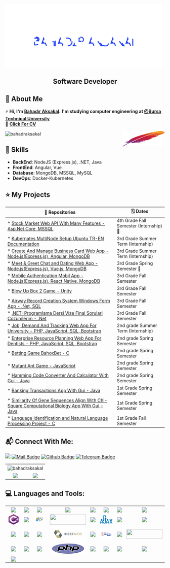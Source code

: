 <link href="https://cdn.jsdelivr.net/npm/bootstrap@5.1.1/dist/css/bootstrap.min.css" rel="stylesheet" integrity="sha384-F3w7mX95PdgyTmZZMECAngseQB83DfGTowi0iMjiWaeVhAn4FJkqJByhZMI3AhiU" crossorigin="anonymous">
<img src="./Bahadr.svg" widht="860px"></img>  

<h2 align="center">Software Developer</h2>

## 📖  About Me
⚡ **Hi, I'm [Bahadır Aksakal](https://www.linkedin.com/in/bahad%C4%B1r-aksakal-360b721b7/).**
**I'm studying computer engineering at [@Bursa Technical University](https://btu.edu.tr/)** 
<br/>
:page_with_curl: **[Click For CV](https://github.com/bahadraksakal/bahadraksakal/blob/main/BAHADIR_AKSAKAL_CV.pdf)**

<p align="left"><img src="https://komarev.com/ghpvc/?username=bahadraksakal&label=Profile%20views&color=ff0f32&style=flat" alt="bahadraksakal" /><img align="right" src="./img/apache.svg" width="134" height="48"/></p>


## :1st_place_medal: Skills
<ul>
  <li><strong>BackEnd</strong>: NodeJS (Express.js), .NET, Java</li>
  <li><strong>FrontEnd</strong>: Angular, Vue </li>
  <li><strong>Database</strong>: MongoDB, MSSQL, MySQL</li>
  <li><strong>DevOps</strong>: Docker-Kubernetes</li>
</ul>      
 

## ⭐ My Projects
| **:page_facing_up: Repositories**  | **:spiral_calendar:  Dates** |
| --- | --- |
| * [Stock Market Web API With Many Features - Asp.Net Core, MSSQL](https://github.com/bahadraksakal/MSE_StocksMarketAPI) | 4th Grade Fall Semester (Internship) :100: |
| * [Kubernates MultiNode Setup Ubuntu TR-EN Documentation](https://github.com/bahadraksakal/Kubernates-Kurulumu-Ubuntu-Tr-Kaynak) | 3rd Grade Summer Term (Internship) |
| * [Create And Manage Business Card Web App - Node.js(Express.js), Angular, MongoDB](https://github.com/bahadraksakal/kartvizit-app) | 3rd Grade Summer Term (Internship) |
| * [Meet & Greet Chat and Dating Web App - Node.js(Express.js), Vue.js, MongoDB ](https://github.com/bahadraksakal/Bulus-Tanis-App) | 3rd Grade Spring Semester :100: |
| * [Mobile Authentication Mobil App - Node.js(Express.js), React Native, MongoDB](https://github.com/bahadraksakal/Mobile-Authentication-App#tr) | 3rd Grade Fall Semester |
| * [Blow Up Box 2 Game - Unity](https://github.com/bahadraksakal/OyunProgramlaFinalProje-BlowUpBox2) | 3rd Grade Fall Semester |
| * [Airway Record Creation System Windows Form App - .Net, SQL](https://github.com/bahadraksakal/Hava-Yolu-Kayit-Sistemi) | 3rd Grade Fall Semester |
| * [.NET-Programlama Dersi Vize Final Sorulari Cozumlerim - .Net](https://github.com/bahadraksakal/.NET-Programlama-Dersi-Vize-Final-Sorulari-Cozumlerim) | 3rd Grade Fall Semester |
| * [Job, Demand And Tracking Web App For University - PHP, JavaScript, SQL, Bootstrap](https://github.com/bahadraksakal/Universite-Is-Talep-Takip) | 2nd grade Summer Term (Internship) |
| * [Enterprise Resource Planning Web App For Dentists - PHP, JavaScript, SQL, Bootstrap](https://github.com/bahadraksakal/Dentist-ERP-FULL) | 2nd grade Spring Semester |
| * [Betting Game BahoxBet - C](https://github.com/bahadraksakal/Bahis-Oyunu-Tuttur-Kazan-BahoxBet) | 2nd grade Spring Semester |
| * [Mutant Ant Game - JavaScript](https://github.com/bahadraksakal/WepProgramlamaProje-JSGAME-MUTANT-KARINCA) | 2nd grade Spring Semester |
| * [Hamming Code Converter And Calculator With Gui - Java](https://github.com/bahadraksakal/Hamming-Code-Genarator-With-Gui-2.-Sinif-Bilgisayar-Mimarisi-Dersi-Proje-Odevi) | 2nd grade Spring Semester |
| * [Banking Transactions App With Gui - Java](https://github.com/bahadraksakal/Java_Bahar_Donemi_Proje) | 1st Grade Spring Semester |
| * [Similarity Of Gene Sequences Align With Chi-Square Computational Biology App With Gui - Java](https://github.com/bahadraksakal/Java_HBG_Project) | 1st Grade Spring Semester |
| * [Language Identification and Natural Language Processing Project - C](https://github.com/bahadraksakal/Guz_Donemi_Projem_1.Sinif-) | 1st Grade Fall Semester |


## 📬 Connect With Me:
[![](https://img.shields.io/badge/linkedin-%230077B5.svg?&style=for-the-badge&logo=linkedin&logoColor=white)](https://www.linkedin.com/in/bahad%C4%B1r-aksakal-360b721b7/)
[![Mail Badge](https://img.shields.io/badge/email-c14438?style=for-the-badge&logo=Gmail&logoColor=white&link=mailto:bahadraksakal201@gmail.com)](mailto:bahadraksakal201@gmail.com)
[![Github Badge](https://img.shields.io/badge/github-333?style=for-the-badge&logo=github&logoColor=white)](https://github.com/bahadraksakal)       [![Telegram Badge](https://img.shields.io/badge/Telegram-2CA5E0?style=for-the-badge&logo=telegram&logoColor=white)](https://t.me/bahadr_aksakal)  
<div class="container" style="align-items: center">
            <table class="table table-striped table-bordered table-hover">
                <tbody>
                    <tr>
                        <td colspan="2" align="center"><img align="center" src="https://github-readme-stats.vercel.app/api/top-langs?username=bahadraksakal&show_icons=true&cache_seconds=1800&locale=en&layout=compact" alt="bahadraksakal" /></td>
                    </tr>
                    <tr>
                        <td align="center"><img align="center" src="https://github-readme-stats.vercel.app/api?username=bahadraksakal&show_icons=true&theme=tokyonight" /></td>
                        <td align="center"><img align="center"src="https://github-readme-streak-stats.herokuapp.com/?user=bahadraksakal&theme=tokyonight" /></td>              
                    </tr>                   
                </tbody>
            </table>
</div>


## :computer: Languages and Tools:
<div>
            <table>
                    <tr>
                        <td align="center" ><img align="center" src="https://img.shields.io/badge/Java-ED8B00?style=for-the-badge&logo=java&logoColor=white"/></td>
                        <td align="center" ><img align="center" src="https://img.shields.io/badge/Java EE-ff6600?style=for-the-badge&logo=java&logoColor=white"/></td>
                <td align="center" ><img align="center" src="https://img.shields.io/badge/Microsoft_Excel-217346?style=for-the-badge&logo=microsoft-excel&logoColor=white"/></td>
                        <td align="center" ><img align="center" src="https://img.shields.io/badge/Selenium-43B02A?style=for-the-badge&logo=Selenium&logoColor=white"/></td>
                        <td align="center"><img align="center" src="https://img.shields.io/badge/MySQL-00000F?style=for-the-badge&logo=mysql&logoColor=white"/></td>
                        <td align="center"><img align="center" src="https://img.shields.io/badge/.NET-512BD4?style=for-the-badge&logo=dotnet&logoColor=white"/></td>
                        <td align="center"><img align="center" src="https://img.shields.io/badge/Python-FFD43B?style=for-the-badge&logo=python&logoColor=darkgreen"/></td>
                        <td  align="center" ><img align="center" src="https://img.shields.io/badge/c-%2300599C.svg?style=for-the-badge&logo=c&logoColor=white"/></td>
                    </tr>
                    <tr>
                        <td align="center"><img align="center" src="./csharp-original.svg" width="104" height="34"/></td>                        
                        <td align="center"><img align="center" src="https://img.shields.io/badge/css3-%231572B6.svg?style=for-the-badge&logo=css3&logoColor=white"/></td>
                        <td align="center"><img align="center" src="./img/javaSF.png" width="104" height="26" /></td>
<td align="center"><img align="center" src="https://www.primefaces.org/showcase/javax.faces.resource/images/primefaces-logo.svg.xhtml?ln=showcase" width="114" height="34"/></td>
                        <td align="center"><img align="center" src="https://img.shields.io/badge/jQuery-0769AD?style=for-the-badge&logo=jquery&logoColor=white"/></td>
                        <td align="center"><img align="center" src="./img/ajax.svg" width="104" height="28" /></td>
                      <td align="center"><img align="center" src="https://img.shields.io/badge/bootstrap-%23563D7C.svg?style=for-the-badge&logo=bootstrap&logoColor=white"/></td>
                        <td align="center"><img align="center" src="https://img.shields.io/badge/HTML5-E34F26?style=for-the-badge&logo=html5&logoColor=white" /></td>
                    </tr>
                    <tr>
               <td align="center" ><img align="center" src="https://img.shields.io/badge/javascript-%23323330.svg?style=for-the-badge&logo=javascript&logoColor=%23F7DF1E"/></td>
                        <td align="center" ><img align="center" src="https://img.shields.io/badge/spring-%236DB33F.svg?style=for-the-badge&logo=spring&logoColor=white"/></td>
            <td align="center" ><img align="center" src="https://img.shields.io/badge/NetBeansIDE-1B6AC6.svg?style=for-the-badge&logo=apache-netbeans-ide&logoColor=white"/></td>
                        <td align="center" ><img align="center" src="./img/hibernate.svg" width="104" height="48"/></td>
                        <td align="center"><img align="center" src="https://img.shields.io/badge/TypeScript-007ACC?style=for-the-badge&logo=typescript&logoColor=white"/></td>
                        <td align="center"><img align="center" src="./img/ApachePOI.svg" width="114" height="34"/></td>
                        <td align="center"><img align="center" src="https://img.shields.io/badge/angular-%23DD0031.svg?style=for-the-badge&logo=angular&logoColor=white"/></td>
                        <td align="center"><img align="center" width="114" height="30" src="https://img.shields.io/badge/Node.js-339933?style=for-the-badge&logo=nodedotjs&logoColor=white"/></td>
                    </tr>  
                   <tr>
                  <td align="center" ><img align="center" src="https://img.shields.io/badge/Apache%20Maven-C71A36?style=for-the-badge&logo=Apache%20Maven&logoColor=white"/></td>
                        <td align="center" ><img align="center" src="https://img.shields.io/badge/MongoDB-white?style=for-the-badge&logo=mongodb&logoColor=4EA94B"/></td>
                 <td align="center" ><img align="center" src="https://img.shields.io/badge/VS_Code-0078D4?style=for-the-badge&logo=visual%20studio%20code&logoColor=white"/></td>
                        <td align="center" ><img align="center" src="./img/php-logo.svg" width="104" height="34"/></td>
                        <td align="center"><img align="center" src="https://img.shields.io/badge/unity-%23000000.svg?style=for-the-badge&logo=unity&logoColor=white" /></td>
                        <td align="center"><img align="center" src="https://img.shields.io/badge/react_native-%2320232a.svg?style=for-the-badge&logo=react&logoColor=%2361DAFB" /></td>
                        <td align="center"><img align="center" src="https://img.shields.io/badge/Visual%20Studio-5C2D91.svg?style=for-the-badge&logo=visual-studio&logoColor=white"/></td>
                        <td align="center"><img align="center" src="https://img.shields.io/badge/Vue.js-35495E?style=for-the-badge&logo=vuedotjs&logoColor=4FC08D"/></td>
                    </tr> 
                    <tr>
                        <td align="center" ><img align="center" src="https://img.shields.io/badge/Microsoft%20SQL%20Server-CC2927?style=for-the-badge&logo=microsoft%20sql%20server&logoColor=white"/></td>
                        <td align="center" ></td>
                        <td align="center" ></td>
                        <td align="center" ></td>
                        <td align="center"></td>
                        <td align="center"></td>
                        <td align="center"></td>
                        <td align="center"></td>
                    </tr> 
            </table>
</div>

